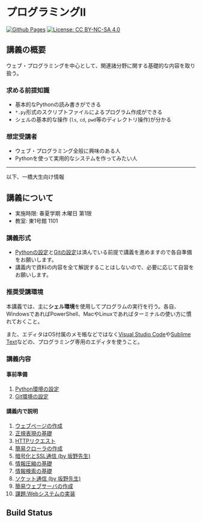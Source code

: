 プログラミングⅡ
===

[![Github Pages](https://github.com/tatsy/1284-sds-ml-advanced/actions/workflows/gh-pages.yaml/badge.svg)](https://github.com/tatsy/1284-programming-2/actions/workflows/gh-pages.yaml)
[![License: CC BY-NC-SA 4.0](https://img.shields.io/badge/License-CC_BY--NC--SA_4.0-lightgrey.svg)](https://creativecommons.org/licenses/by-nc-sa/4.0/)

## 講義の概要

ウェブ・プログラミングを中心として、関連諸分野に関する基礎的な内容を取り扱う。

### 求める前提知識

- 基本的なPythonの読み書きができる
- `*.py`形式のスクリプトファイルによるプログラム作成ができる
- シェルの基本的な操作 (`ls`, `cd`, `pwd`等のディレクトリ操作)が分かる

### 想定受講者

- ウェブ・プログラミング全般に興味のある人
- Pythonを使って実用的なシステムを作ってみたい人

---

以下、一橋大生向け情報

## 講義について

- 実施時限: 春夏学期 木曜日 第1限
- 教室: 東1号館 1101

### 講義形式

- [Pythonの設定](sec:setup-python)と[Gitの設定](sec:setup-git)は済んでいる前提で講義を進めますので各自準備をお願いします。
- 講義内で資料の内容を全て解説することはしないので、必要に応じて自習をお願いします。

### 推奨受講環境

本講義では、主に**シェル環境**を使用してプログラムの実行を行う。各自、WindowsであればPowerShell、MacやLinuxであればターミナルの使い方に慣れておくこと。

また、エディタはOS付属のメモ帳などではなく[Visual Studio Code](https://azure.microsoft.com/ja-jp/products/visual-studio-code)や[Sublime Text](https://www.sublimetext.com/)などの、プログラミング専用のエディタを使うこと。

### 講義内容

#### 事前準備
1. [Python環境の設定](sec:setup-python)
2. [Git環境の設定](sec:setup-git)

#### 講義内で説明
1. [ウェブページの作成](sec:webpage)
2. [正規表現の基礎](sec:regex)
3. [HTTPリクエスト](sec:request)
4. [簡易クローラの作成](sec:crawler)
5. [暗号化とSSL通信 (by 坂野先生)](https://www.rbanno.net/classes/hitu_2024_p2/day05/encryption-and-ssl.html)
6. [情報圧縮の基礎](sec:compression)
7. [情報検索の基礎](sec:retrieval)
8.  [ソケット通信 (by 坂野先生)](https://www.rbanno.net/classes/hitu_2024_p2/day07/socket.html)
9.  [簡易ウェブサーバの作成](sec:web-server)
10. [課題:Webシステムの実装](sec:web-system)

## Build Status

```{nb-exec-table}
```

